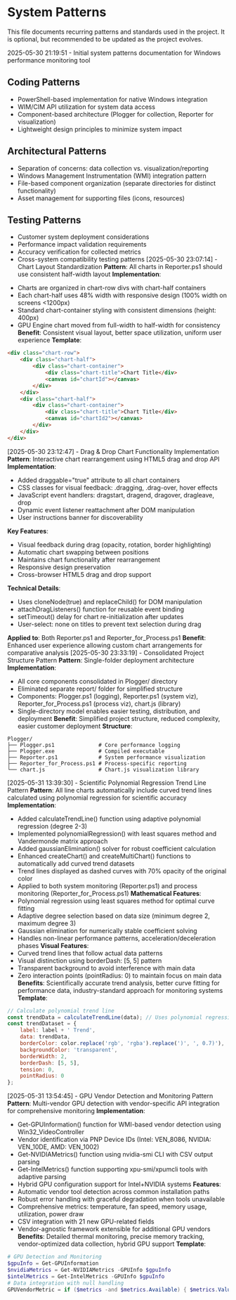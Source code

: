 # System Patterns

This file documents recurring patterns and standards used in the project.
It is optional, but recommended to be updated as the project evolves.

2025-05-30 21:19:51 - Initial system patterns documentation for Windows performance monitoring tool

## Coding Patterns

* PowerShell-based implementation for native Windows integration
* WIM/CIM API utilization for system data access
* Component-based architecture (Plogger for collection, Reporter for visualization)
* Lightweight design principles to minimize system impact

## Architectural Patterns

* Separation of concerns: data collection vs. visualization/reporting
* Windows Management Instrumentation (WMI) integration pattern
* File-based component organization (separate directories for distinct functionality)
* Asset management for supporting files (icons, resources)

## Testing Patterns

* Customer system deployment considerations
* Performance impact validation requirements
* Accuracy verification for collected metrics
* Cross-system compatibility testing patterns
[2025-05-30 23:07:14] - Chart Layout Standardization
**Pattern**: All charts in Reporter.ps1 should use consistent half-width layout
**Implementation**: 
- Charts are organized in chart-row divs with chart-half containers
- Each chart-half uses 48% width with responsive design (100% width on screens <1200px)
- Standard chart-container styling with consistent dimensions (height: 400px)
- GPU Engine chart moved from full-width to half-width for consistency
**Benefit**: Consistent visual layout, better space utilization, uniform user experience
**Template**: 
```html
<div class="chart-row">
    <div class="chart-half">
        <div class="chart-container">
            <div class="chart-title">Chart Title</div>
            <canvas id="chartId"></canvas>
        </div>
    </div>
    <div class="chart-half">
        <div class="chart-container">
            <div class="chart-title">Chart Title</div>
            <canvas id="chartId2"></canvas>
        </div>
    </div>
</div>
```
[2025-05-30 23:12:47] - Drag & Drop Chart Functionality Implementation
**Pattern**: Interactive chart rearrangement using HTML5 drag and drop API
**Implementation**:
- Added draggable="true" attribute to all chart containers
- CSS classes for visual feedback: .dragging, .drag-over, hover effects
- JavaScript event handlers: dragstart, dragend, dragover, dragleave, drop
- Dynamic event listener reattachment after DOM manipulation
- User instructions banner for discoverability

**Key Features**:
- Visual feedback during drag (opacity, rotation, border highlighting)
- Automatic chart swapping between positions
- Maintains chart functionality after rearrangement
- Responsive design preservation
- Cross-browser HTML5 drag and drop support

**Technical Details**:
- Uses cloneNode(true) and replaceChild() for DOM manipulation
- attachDragListeners() function for reusable event binding
- setTimeout() delay for chart re-initialization after updates
- User-select: none on titles to prevent text selection during drag

**Applied to**: Both Reporter.ps1 and Reporter_for_Process.ps1
**Benefit**: Enhanced user experience allowing custom chart arrangements for comparative analysis
[2025-05-30 23:33:19] - Consolidated Project Structure Pattern
**Pattern**: Single-folder deployment architecture
**Implementation**: 
- All core components consolidated in Plogger/ directory
- Eliminated separate report/ folder for simplified structure
- Components: Plogger.ps1 (logging), Reporter.ps1 (system viz), Reporter_for_Process.ps1 (process viz), chart.js (library)
- Single-directory model enables easier testing, distribution, and deployment
**Benefit**: Simplified project structure, reduced complexity, easier customer deployment
**Structure**:
```
Plogger/
├── Plogger.ps1              # Core performance logging
├── Plogger.exe              # Compiled executable  
├── Reporter.ps1             # System performance visualization
├── Reporter_for_Process.ps1 # Process-specific reporting
└── chart.js                 # Chart.js visualization library
```
[2025-05-31 13:39:30] - Scientific Polynomial Regression Trend Line Pattern
**Pattern**: All line charts automatically include curved trend lines calculated using polynomial regression for scientific accuracy
**Implementation**:
- Added calculateTrendLine() function using adaptive polynomial regression (degree 2-3)
- Implemented polynomialRegression() with least squares method and Vandermonde matrix approach
- Added gaussianElimination() solver for robust coefficient calculation
- Enhanced createChart() and createMultiChart() functions to automatically add curved trend datasets
- Trend lines displayed as dashed curves with 70% opacity of the original color
- Applied to both system monitoring (Reporter.ps1) and process monitoring (Reporter_for_Process.ps1)
**Mathematical Features**:
- Polynomial regression using least squares method for optimal curve fitting
- Adaptive degree selection based on data size (minimum degree 2, maximum degree 3)
- Gaussian elimination for numerically stable coefficient solving
- Handles non-linear performance patterns, acceleration/deceleration phases
**Visual Features**:
- Curved trend lines that follow actual data patterns
- Visual distinction using borderDash: [5, 5] pattern
- Transparent background to avoid interference with main data
- Zero interaction points (pointRadius: 0) to maintain focus on main data
**Benefits**: Scientifically accurate trend analysis, better curve fitting for performance data, industry-standard approach for monitoring systems
**Template**:
```javascript
// Calculate polynomial trend line
const trendData = calculateTrendLine(data); // Uses polynomial regression
const trendDataset = {
    label: label + ' Trend',
    data: trendData,
    borderColor: color.replace('rgb', 'rgba').replace(')', ', 0.7)'),
    backgroundColor: 'transparent',
    borderWidth: 2,
    borderDash: [5, 5],
    tension: 0,
    pointRadius: 0
};
```
[2025-05-31 13:54:45] - GPU Vendor Detection and Monitoring Pattern
**Pattern**: Multi-vendor GPU detection with vendor-specific API integration for comprehensive monitoring
**Implementation**:
- Get-GPUInformation() function for WMI-based vendor detection using Win32_VideoController
- Vendor identification via PNP Device IDs (Intel: VEN_8086, NVIDIA: VEN_10DE, AMD: VEN_1002)
- Get-NVIDIAMetrics() function using nvidia-smi CLI with CSV output parsing
- Get-IntelMetrics() function supporting xpu-smi/xpumcli tools with adaptive parsing
- Hybrid GPU configuration support for Intel+NVIDIA systems
**Features**:
- Automatic vendor tool detection across common installation paths
- Robust error handling with graceful degradation when tools unavailable
- Comprehensive metrics: temperature, fan speed, memory usage, utilization, power draw
- CSV integration with 21 new GPU-related fields
- Vendor-agnostic framework extensible for additional GPU vendors
**Benefits**: Detailed thermal monitoring, precise memory tracking, vendor-optimized data collection, hybrid GPU support
**Template**:
```powershell
# GPU Detection and Monitoring
$gpuInfo = Get-GPUInformation
$nvidiaMetrics = Get-NVIDIAMetrics -GPUInfo $gpuInfo
$intelMetrics = Get-IntelMetrics -GPUInfo $gpuInfo
# Data integration with null handling
GPUVendorMetric = if ($metrics -and $metrics.Available) { $metrics.Value } else { $null }
```